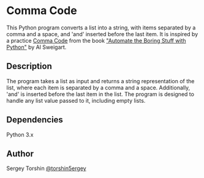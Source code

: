 # Comma Code

This Python program converts a list into a string, with items separated by a comma and a space, and 'and' inserted before the last item. It is inspired by a practice [Comma Code](https://automatetheboringstuff.com/2e/chapter4/#calibre_link-187) from the book ["Automate the Boring Stuff with Python"](https://automatetheboringstuff.com/) by Al Sweigart.

## Description

The program takes a list as input and returns a string representation of the list, where each item is separated by a comma and a space. Additionally, 'and' is inserted before the last item in the list. The program is designed to handle any list value passed to it, including empty lists.

## Dependencies

Python 3.x

## Author

Sergey Torshin [@torshin5ergey](https://github.com/torshin5ergey)
